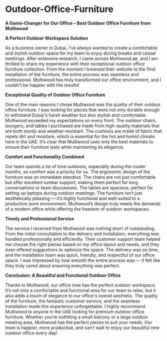 # Outdoor-Office-Furniture

**A Game-Changer for Our Office – Best Outdoor Office Furniture from Multiwood**

**A Perfect Outdoor Workspace Solution**

As a business owner in Dubai, I’ve always wanted to create a comfortable and stylish outdoor space for my team to enjoy during breaks and casual meetings. After extensive research, I came across Multiwood.ae, and I am thrilled to share my experience with their exceptional outdoor office furniture collection. From the moment I browsed their website to the final installation of the furniture, the entire process was seamless and professional. Multiwood has truly transformed our office environment, and I couldn’t be happier with the results!

**Exceptional Quality of Outdoor Office Furniture**

One of the main reasons I chose Multiwood was the quality of their outdoor office furniture. I was looking for pieces that were not only durable enough to withstand Dubai's harsh weather but also stylish and comfortable. Multiwood exceeded my expectations on every front. The outdoor chairs, loungers, and tables I purchased are made from high-quality materials that are both sturdy and weather-resistant. The cushions are made of fabric that repels dirt and moisture, which is essential for the hot and humid climate here in the UAE. It’s clear that Multiwood uses only the best materials to ensure their furniture lasts while maintaining its elegance.

**Comfort and Functionality Combined**

Our team spends a lot of time outdoors, especially during the cooler months, so comfort was a priority for us. The ergonomic design of the furniture was an immediate standout. The chairs are not just comfortable but offer excellent lumbar support, making them perfect for long conversations or team discussions. The tables are spacious, perfect for setting up laptops during outdoor meetings. The furniture isn’t just aesthetically pleasing — it’s highly functional and well-suited to a productive work environment. Multiwood’s design truly meets the demands of a modern office while offering the freedom of outdoor workspaces.

**Timely and Professional Service**

The service I received from Multiwood was nothing short of outstanding. From the initial consultation to the delivery and installation, everything was handled professionally and efficiently. Their customer support team helped me choose the right pieces based on my office layout and needs, and they even offered suggestions to optimize the space. The delivery was on time, and the installation team was quick, friendly, and respectful of our office space. I was impressed by how smooth the entire process was — it felt like they truly cared about ensuring everything was perfect.

**Conclusion: A Beautiful and Functional Outdoor Office**

Thanks to Multiwood, our office now has the perfect outdoor workspace. It’s not only a comfortable and functional area for our team to relax, but it also adds a touch of elegance to our office's overall aesthetic. The quality of the furniture, the fantastic customer service, and the seamless installation made this experience unforgettable. I highly recommend Multiwood to anyone in the UAE looking for premium outdoor office furniture. Whether you’re outfitting a small balcony or a large outdoor meeting area, Multiwood has the perfect pieces to suit your needs. Our team is happier, more productive, and can’t wait to enjoy our beautiful new outdoor office every day!
